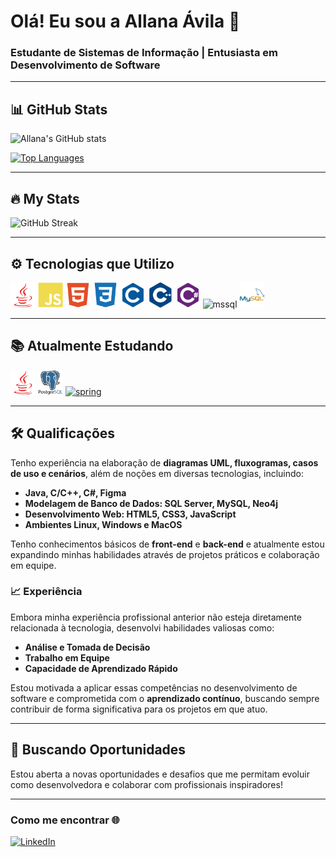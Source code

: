# Olá! Eu sou a Allana Ávila 👋  
### Estudante de Sistemas de Informação | Entusiasta em Desenvolvimento de Software

---

## 📊 GitHub Stats

![Allana's GitHub stats](https://github-readme-stats.vercel.app/api?username=allanaavila&show_icons=true&theme=dracula&count_private=true&hide=stars)

[![Top Languages](https://github-readme-stats.vercel.app/api/top-langs/?username=allanaavila&langs_count=8&layout=compact&theme=dracula&card_width=445)](https://github.com/allanaavila)

--- 

## 🔥 My Stats
![GitHub Streak](https://github-readme-streak-stats.herokuapp.com/?user=allanaavila&theme=dracula)


---

## ⚙️ Tecnologias que Utilizo  
<div style="display: inline_block">
  <img src="https://raw.githubusercontent.com/devicons/devicon/master/icons/java/java-plain.svg" alt="Java" width="40" height="40"/>
  <img src="https://raw.githubusercontent.com/devicons/devicon/master/icons/javascript/javascript-plain.svg" alt="JavaScript" width="40" height="40"/>
  <img src="https://raw.githubusercontent.com/devicons/devicon/master/icons/html5/html5-plain.svg" alt="HTML5" width="40" height="40"/>
  <img src="https://raw.githubusercontent.com/devicons/devicon/master/icons/css3/css3-plain.svg" alt="CSS3" width="40" height="40"/>
  <img src="https://raw.githubusercontent.com/devicons/devicon/master/icons/c/c-plain.svg" alt="C" width="40" height="40"/>
  <img src="https://raw.githubusercontent.com/devicons/devicon/master/icons/cplusplus/cplusplus-plain.svg" alt="C++" width="40" height="40"/>
  <img src="https://raw.githubusercontent.com/devicons/devicon/master/icons/csharp/csharp-plain.svg" alt="C#" width="40" height="40"/>
  <img src="https://www.svgrepo.com/show/303229/microsoft-sql-server-logo.svg" alt="mssql" width="40" height="40"/> </a> <a href="https://www.mysql.com/" target="_blank" rel="noreferrer"> 
  <img src="https://raw.githubusercontent.com/devicons/devicon/master/icons/mysql/mysql-original-wordmark.svg" alt="mysql" width="40" height="40"/> </a> </p>
</div>

---

## 📚 Atualmente Estudando  
<div style="display: inline_block">
  <img src="https://raw.githubusercontent.com/devicons/devicon/master/icons/java/java-plain.svg" alt="Java" width="40" height="40"/>
  <img src="https://raw.githubusercontent.com/devicons/devicon/master/icons/postgresql/postgresql-original-wordmark.svg" alt="postgresql" width="40" height="40"/> </a> <a href="https://spring.io/" target="_blank" rel="noreferrer"> 
  <img src="https://www.vectorlogo.zone/logos/springio/springio-icon.svg" alt="spring" width="40" height="40"/> </a> </p>
</div>

---

## 🛠️ Qualificações  
Tenho experiência na elaboração de **diagramas UML, fluxogramas, casos de uso e cenários**, além de noções em diversas tecnologias, incluindo:

- **Java, C/C++, C#, Figma**
- **Modelagem de Banco de Dados: SQL Server, MySQL, Neo4j**
- **Desenvolvimento Web: HTML5, CSS3, JavaScript**
- **Ambientes Linux, Windows e MacOS**
  
Tenho conhecimentos básicos de **front-end** e **back-end** e atualmente estou expandindo minhas habilidades através de projetos práticos e colaboração em equipe.

### 📈 Experiência
Embora minha experiência profissional anterior não esteja diretamente relacionada à tecnologia, desenvolvi habilidades valiosas como:

- **Análise e Tomada de Decisão**
- **Trabalho em Equipe**
- **Capacidade de Aprendizado Rápido**

Estou motivada a aplicar essas competências no desenvolvimento de software e comprometida com o **aprendizado contínuo**, buscando sempre contribuir de forma significativa para os projetos em que atuo.

---

## 🌱 Buscando Oportunidades  
Estou aberta a novas oportunidades e desafios que me permitam evoluir como desenvolvedora e colaborar com profissionais inspiradores!

---

### Como me encontrar 🌐  
[![LinkedIn](https://img.shields.io/badge/LinkedIn-blue?logo=linkedin&style=for-the-badge)](https://www.linkedin.com/in/allana%C3%A1vila/)
